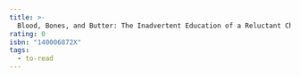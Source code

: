 ```yaml
---
title: >-
  Blood, Bones, and Butter: The Inadvertent Education of a Reluctant Chef
rating: 0
isbn: "140006872X"
tags:
  - to-read
---
```


